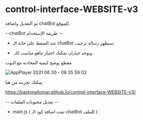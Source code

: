 # control-interface-WEBSITE-v3


تم التعديل واضافة chatBot للموقع.


--chatBot طريقة الإستخدام --


- عند الضغط على خانة الـ chatBot ستظهر رسالة ترحيب.


- .ويوجد خياران يمكنك اختيار ماهو مناسب لك


مقطع يوضح كيفية المحادثه مع البوت

![AppPlayer 2021 06 30 - 08 35 59 03](https://user-images.githubusercontent.com/78684031/123907826-2b921500-d97f-11eb-834c-7b9b1a8db3e3.gif)


يمكنك تجربته من هنا

https://bashmailomar.github.io/control-interface-WEBSITE-v3/


-- تعديل محتويات الملفات --


- main.js ( تمت اضافة كود الـ chatBot للملف )
